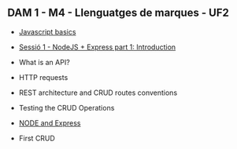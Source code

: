 ## DAM 1 - M4 - Llenguatges de marques - UF2
- [Javascript basics](javascript_basics.md)



- [Sessió 1 - NodeJS + Express part 1: Introduction](01_NodeJS_Express_part_1__Introduction.md)


- What is an API?
- HTTP requests
- REST architecture and CRUD routes conventions
- Testing the CRUD Operations
- [NODE and Express](node1_introduccio.md)
- First CRUD 

<!-- 
 [Sessió 2 -  NodeJS + Express part 1: Introduction](01%20NodeJS_Express_part_1-%20Introduction%20.md)
- What is an API?-
- HTTP requests
- REST architecture and CRUD routes conventions
- Testing the CRUD Operations
- First CRUD

-->
